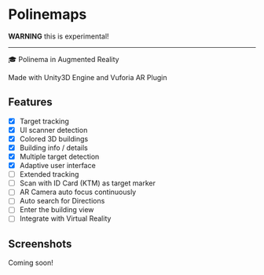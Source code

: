 # Polinemaps

**WARNING** this is experimental!

---

🎓 Polinema in Augmented Reality

Made with Unity3D Engine and Vuforia AR Plugin

## Features
- [x] Target tracking
- [x] UI scanner detection
- [x] Colored 3D buildings
- [x] Building info / details
- [x] Multiple target detection
- [x] Adaptive user interface
- [ ] Extended tracking
- [ ] Scan with ID Card (KTM) as target marker
- [ ] AR Camera auto focus continuously
- [ ] Auto search for Directions
- [ ] Enter the building view
- [ ] Integrate with Virtual Reality

## Screenshots
Coming soon!